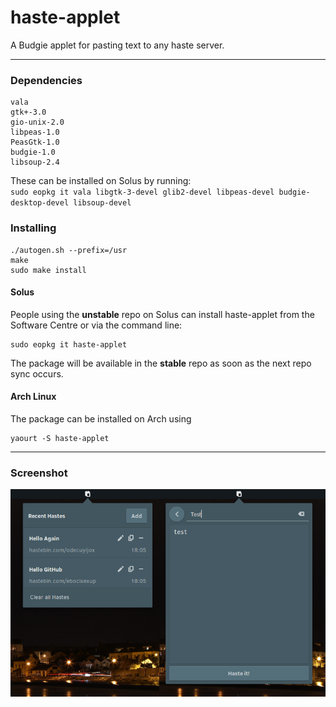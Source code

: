 # haste-applet
A Budgie applet for pasting text to any haste server.

---

### Dependencies
```
vala
gtk+-3.0
gio-unix-2.0
libpeas-1.0
PeasGtk-1.0
budgie-1.0
libsoup-2.4
```

These can be installed on Solus by running:  
`sudo eopkg it vala libgtk-3-devel glib2-devel libpeas-devel budgie-desktop-devel libsoup-devel`

### Installing
```
./autogen.sh --prefix=/usr
make
sudo make install
```
#### Solus
People using the **unstable** repo on Solus can install haste-applet from the Software Centre or via the command line:
```
sudo eopkg it haste-applet
```
The package will be available in the **stable** repo as soon as the next repo sync occurs.

#### Arch Linux
The package can be installed on Arch using
```
yaourt -S haste-applet
```

---

### Screenshot
![Screenshot](screenshot.png)
